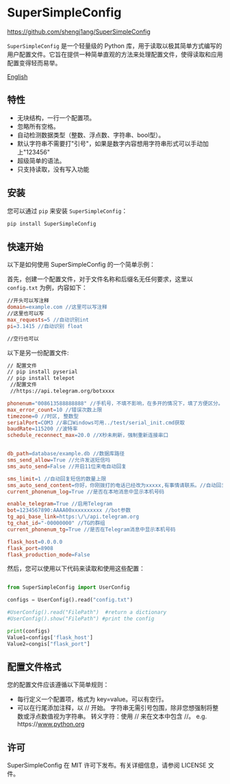 # SuperSimpleConfig

https://github.com/shengj1ang/SuperSimpleConfig

`SuperSimpleConfig` 是一个轻量级的 Python 库，用于读取以极其简单方式编写的用户配置文件。它旨在提供一种简单直观的方法来处理配置文件，使得读取和应用配置变得轻而易举。


[English](https://github.com/shengj1ang/SuperSimpleConfig/blob/main/README.md)

## 特性

- 无块结构，一行一个配置项。
- 忽略所有空格。
- 自动检测数据类型（整数、浮点数、字符串、bool型）。
- 默认字符串不需要打"引号"，如果是数字内容想用字符串形式可以手动加上"123456"
- 超级简单的语法。
- 只支持读取，没有写入功能

## 安装

您可以通过 `pip` 来安装 `SuperSimpleConfig`：

```bash
pip install SuperSimpleConfig
```

## 快速开始
以下是如何使用 SuperSimpleConfig 的一个简单示例：

首先，创建一个配置文件，对于文件名称和后缀名无任何要求，这里以 `config.txt` 为例，内容如下：
```makefile
//开头可以写注释
domain=example.com //这里可以写注释
//这里也可以写
max_requests=5 //自动识别int
pi=3.1415 //自动识别 float

//空行也可以

```
以下是另一份配置文件:
```makefile
// 配置文件
// pip install pyserial
// pip install telepot
 //配置文件
 //https://api.telegram.org/botxxxx

phonenum="008613588888888" //手机号，不填不影响，在多开的情况下，填了方便区分。
max_error_count=10 //错误次数上限
timezone=0 //时区, 整数型
serialPort=COM3 //串口Windows可用../test/serial_init.cmd获取
baudRate=115200 //波特率
schedule_reconnect_max=20.0 //X秒未刷新，强制重新连接串口


db_path=database/example.db //数据库路径
sms_send_allow=True //允许发送短信吗
sms_auto_send=False //开启11位来电自动回复

sms_limit=1 //自动回复短信的数量上限
sms_auto_send_content=你好，你刚拨打的电话已经改为xxxxx,有事情请联系。//自动回复的内容
current_phonenum_log=True //是否在本地消息中显示本机号码

enable_telegram=True //启用Telegram
bot=1234567890:AAAA00xxxxxxxxxx //bot参数
tg_api_base_link=https:\/\/api.telegram.org
tg_chat_id="-00000000" //TG的群组
current_phonenum_tg=True //是否在Telegram消息中显示本机号码

flask_host=0.0.0.0
flask_port=8908
flask_production_mode=False

```
然后，您可以使用以下代码来读取和使用这些配置：

```python

from SuperSimpleConfig import UserConfig

configs = UserConfig().read("config.txt")

#UserConfig().read("FilePath")  #return a dictionary
#UserConfig().show("FilePath") #print the config

print(configs)
Value1=configs['flask_host']
Value2=congis["flask_port"]

```

## 配置文件格式
您的配置文件应该遵循以下简单规则：

- 每行定义一个配置项，格式为 key=value。可以有空行。
- 可以在行尾添加注释，以 // 开始。
字符串无需引号包围，除非您想强制将整数或浮点数值视为字符串。
转义字符：使用 \/\/ 来在文本中包含 //。 e.g. https:\/\/www.python.org


## 许可
SuperSimpleConfig 在 MIT 许可下发布。有关详细信息，请参阅 LICENSE 文件。


